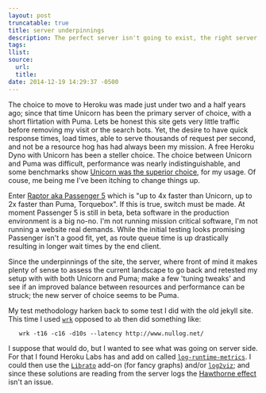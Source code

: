 ```yaml
---
layout: post
truncatable: true
title: server underpinnings
description: The perfect server isn't going to exist, the right server is the one you don't have to think about or worry about
tags:
llist:
source:
  url:
  title:
date: 2014-12-19 14:29:37 -0500
---
```

The choice to move to Heroku was made just under two and a half years ago; since that time Unicorn has been the primary server of choice, with a short flirtation with Puma. Lets be honest this site gets very little traffic before removing my visit or the search bots. Yet, the desire to have quick response times, load times, able to serve thousands of request per second, and not be a resource hog has had always been my mission. A free Heroku Dyno with Unicorn has been a steller choice. The choice between Unicorn and Puma was difficult, performance was nearly indistinguishable, and some benchmarks show [Unicorn was the superior choice][rubyWebBench], for my usage. Of couse, me being me I've been itching to change things up.

Enter [Raptor aka Passenger 5][raptor] which is "up to 4x faster than Unicorn, up to 2x faster than Puma, Torquebox". If this is true, switch must be made. At moment Passenger 5 is still in beta, beta software in the production environment is a big no-no. I'm not running mission critical software, I'm not running a website real demands. While the initial testing looks promising Passenger isn't a good fit, yet, as route queue time is up drastically resulting in longer wait times by the end client.

Since the underpinnings of the site, the server, where front of mind it makes plenty of sense to assess the current landscape to go back and retested my setup with with both Unicorn and Puma; make a few 'tuning tweaks' and see if an improved balance between resources and performance can be struck; the new server of choice seems to be Puma.

My test methodology harken back to some test I did with the old jekyll site. This time I used [`wrk`][wrk] opposed to `ab` then did something like:

~~~ shell
   wrk -t16 -c16 -d10s --latency http://www.nullog.net/
~~~

I suppose that would do, but I wanted to see what was going on server side. For that I found Heroku Labs has and add on called [`log-runtime-metrics`][logMetrics]. I could then use the [`Librato`][librato] add-on (for fancy graphs) and/or [`log2viz`][log2viz]; and since these solutions are reading from the server logs the [Hawthorne effect][he] isn't an issue.

[rubyWebBench]: http://www.madebymarket.com/blog/dev/ruby-web-benchmark-report.html
[raptor]: http://www.rubyraptor.org/how-we-made-raptor-up-to-4x-faster-than-unicorn-and-up-to-2x-faster-than-puma-torquebox/
[wrk]: https://github.com/wg/wrk
[logMetrics]: https://devcenter.heroku.com/articles/log-runtime-metrics "Per-dyno stats on memory use, swap use, and load average are inserted into the app’s log stream"
[librato]: https://devcenter.heroku.com/articles/librato
[log2viz]: https://log2viz.herokuapp.com/ "Realtime analysis of your Heroku app logs"
[he]: https://en.wikipedia.org/wiki/Hawthorne_effect

